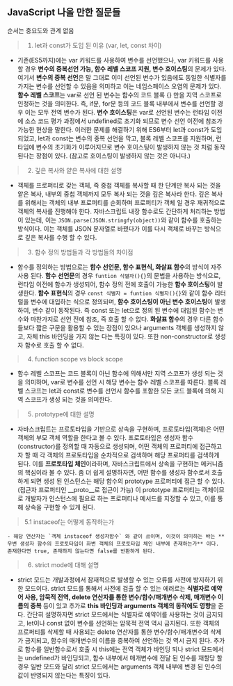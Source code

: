 ## JavaScript 나올 만한 질문들

순서는 중요도와 관계 없음

>1. let과 const가 도입 된 이유 (var, let, const 차이)

  - 기존(ES5까지)에는 var 키워드를 사용하여 변수를 선언했으나, var 키워드를 사용할 경우 **변수의 중복선언 가능, 함수 레벨 스코프 지원, 변수 호이스팅**의 문제가 있다. 
  여기서 **변수의 중복 선언**은 말 그대로 이미 선언된 변수가 있음에도 동일한 식별자를 가지는 변수를 선언할 수 있음을 의미하고 이는 네임스페이스 오염의 문제가 있다.
  **함수 레벨 스코프**는 var로 선언 된 변수는 함수의 코드 블록 {} 만을 지역 스코프로 인정하는 것을 의미한다. 즉, if문, for문 등의 코드 블록 내부에서 변수를 선언할 경우 이는 모두 전역 변수가 된다.
  **변수 호이스팅**은 var로 선언된 변수는 런타임 이전에 소스 코드 평가 과정에서 undefined로 초기화 되므로 변수 선언 이전에 참조가 가능한 현상을 말한다. 
  이러한 문제를 해결하기 위해 ES6부터 let과 const가 도입되었고, let과 const는 변수의 중복 선언을 막고, 블록 레벨 스코프를 지원하며, 런타임에 변수의 초기화가 이루어지므로 변수 호이스팅이 발생하지 않는 것 처럼 동작된다는 장점이 있다. (참고로 호이스팅이 발생하지 않는 것은 아니다.)

>2. 깊은 복사와 얕은 복사에 대한 설명

  - 객체를 프로퍼티로 갖는 객체, 즉 중첩 객체를 복사할 때 한 단계만 복사 되는 것을 얕은 복사, 내부의 중첩 객체까지 모두 복사 되는 것을 깊은 복사라 한다.
  깊은 복사를 위해서는 객체의 내부 프로퍼티를 순회하며 프로퍼티가 객체 일 경우 재귀적으로 객체의 복사를 진행해야 한다. 자바스크립트 내장 함수로도 간단하게 처리하는 방법이 있는데, 이는 `JSON.parse(JSON.stringfy(object))`와 같이 함수를 호출하는 방식이다. 이는 객체를 JSON 문자열로 바꿨다가 이를 다시 객체로 바꾸는 방식으로 깊은 복사를 수행 할 수 있다.

>3. 함수 정의 방법들과 각 방법들의 차이점

  - 함수를 정의하는 방법으로는 **함수 선언문, 함수 표현식, 화살표 함수**의 방식이 자주 사용 된다. 
  **함수 선언문**의 경우 `funtion 식별자(){}`의 문법을 사용하는 방식으로, 런타임 이전에 함수가 생성되어, 함수 정의 전에 호출이 가능한 **함수 호이스팅**이 발생한다. 
  **함수 표현식**의 경우 `const 식별자 = funtion 식별자(){}`와 같이 함수 리터럴을 변수에 대입하는 식으로 정의되며, **함수 호이스팅이 아닌 변수 호이스팅**이 발생하여, 변수 같이 동작된다. 
  즉 const 또는 let으로 정의 된 변수에 대입된 함수는 변수와 마찬가지로 선언 전에 참조, 즉 호출 할 수 없다.
  **화살표 함수**의 경우 다른 함수들보다 짧은 구문을 활용할 수 있는 장점이 있으나 arguments 객체를 생성하지 않고, 자체 this 바인딩을 가지 않는 다는 특징이 있다. 또한 non-constructor로 생성자 함수로 호출 할 수 없다.

>4. function scope vs block scope

  - 함수 레벨 스코프는 코드 블록이 아닌 함수에 의해서만 지역 스코프가 생성 되는 것을 의미하며, var로 변수를 선언 시 해당 변수는 함수 레벨 스코프를 따른다.
    블록 레벨 스코프는 let과 const로 변수를 선언시 함수를 포함한 모든 코드 블록에 의해 지역 스코프가 생성 되는 것을 의미한다.

>5. prototype에 대한 설명

  - 자바스크립트는 프로토타입을 기반으로 상속을 구현하며, 프로토타입(객체)은 어떤 객체의 부모 객체 역할을 한다고 볼 수 있다.
  프로토타입은 생성자 함수(constructor)를 정의할 때 자동으로 생성되며, 어떤 객체의 프로퍼티에 접근하고자 할 때 각 객체의 프로토타입을 순차적으로 검색하며 해당 프로퍼티를 검색하게 된다. 이를 **프로토타입 체인**이라하며, 자바스크립트에서 상속을 구현하는 메커니즘의 핵심이라 볼 수 있다.
  좀 더 쉽게 설명하자면, 어떤 함수를 생성자 함수로서 호출하게 되면 생성 된 인스턴스는 해당 함수의 prototype 프로퍼티에 접근 할 수 있다. (접근자 프로퍼티인 __proto__로 접근이 가능) 이 prototype 프로퍼티는 객체이므로 개발자가 인스턴스에 필요로 하는 프로퍼티나 메서드를 지정할 수 있고, 이를 통해 상속을 구현할 수 있게 된다.  

  > 5.1 instaceof는 어떻게 동작하는가 

    - 해당 연산자는 `객체 instaceof 생성자함수` 와 같이 쓰이며, 이것이 의미하는 바는 **우변 생성자 함수의 프로토타입이 좌변 객체의 프로토타입 체인 내부에 존재하는가** 이다. 존재한다면 true, 존재하지 않는다면 false를 반환하게 된다.

>6. strict mode에 대해 설명

  - strict 모드는 개발과정에서 잠재적으로 발생할 수 있는 오류를 사전에 방지하기 위한 모드이다. 
  strict 모드를 통해서 사전에 검출 할 수 있는 에러로는 **식별자로 예약어 사용, 암묵적 전역, delete 연산자를 통한 변수/함수/매개변수 삭제, 매개변수 이름의 중복** 등이 있고 추가로 **this 바인딩과 arguments 객체의 동작에도 영향**을 준다.
  간단히 설명하자면 strict 모드에서는 식별자로 예약어를 사용하는 것이 금지되고, let이나 const 없이 변수를 선언하는 암묵적 전역 역시 금지된다. 또한 객체의 프로퍼티를 삭제할 때 사용되는 delete 연산자를 통한 변수/함수/매개변수의 삭제가 금지되고, 함수의 매개변수의 이름을 중복하여 선언하는 것 역시 금지 된다.
  추가로 함수를 일반함수로서 호출 시 this에는 전역 객체가 바인딩 되나 strict 모드에서는 undefined가 바인딩되고, 함수 내부에서 매개변수에 전달 된 인수를 재할당 할 경우 일반 모드와 달리 strict 모드에서는 arguments 객체 내부에 변경 된 인수의 값이 반영되지 않는다는 특징이 있다.